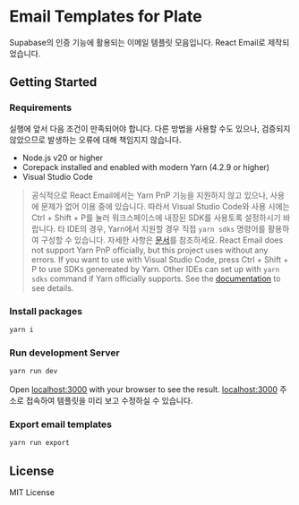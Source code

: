# Email Templates for Plate

Supabase의 인증 기능에 활용되는 이메일 템플릿 모음입니다. React Email로 제작되었습니다.

## Getting Started

### Requirements

실행에 앞서 다음 조건이 만족되어야 합니다. 다른 방법을 사용할 수도 있으나, 검증되지 않았으므로 발생하는 오류에 대해 책임지지 않습니다.

- Node.js v20 or higher
- Corepack installed and enabled with modern Yarn (4.2.9 or higher)
- Visual Studio Code

> 공식적으로 React Email에서는 Yarn PnP 기능을 지원하지 않고 있으나, 사용에 문제가 없어 이용 중에 있습니다.
> 따라서 Visual Studio Code와 사용 시에는 Ctrl + Shift + P를 눌러 워크스페이스에 내장된 SDK를 사용토록 설정하시기 바랍니다. 타 IDE의 경우, Yarn에서 지원할 경우 직접 `yarn sdks` 명령어를 활용하여 구성할 수 있습니다. 자세한 사항은 [문서](https://yarnpkg.com/cli/sdks/default)를 참조하세요.
> React Email does not support Yarn PnP officially, but this project uses without any errors. If you want to use with Visual Studio Code, press Ctrl + Shift + P to use SDKs genereated by Yarn. Other IDEs can set up with `yarn sdks` command if Yarn officially supports. See the [documentation](https://yarnpkg.com/cli/sdks/default) to see details.

### Install packages

```sh
yarn i
```

### Run development Server

```sh
yarn run dev
```

Open [localhost:3000](http://localhost:3000) with your browser to see the result.
[localhost:3000](http://localhost:3000) 주소로 접속하여 템플릿을 미리 보고 수정하실 수 있습니다.

### Export email templates

```sh
yarn run export
```

## License

MIT License
